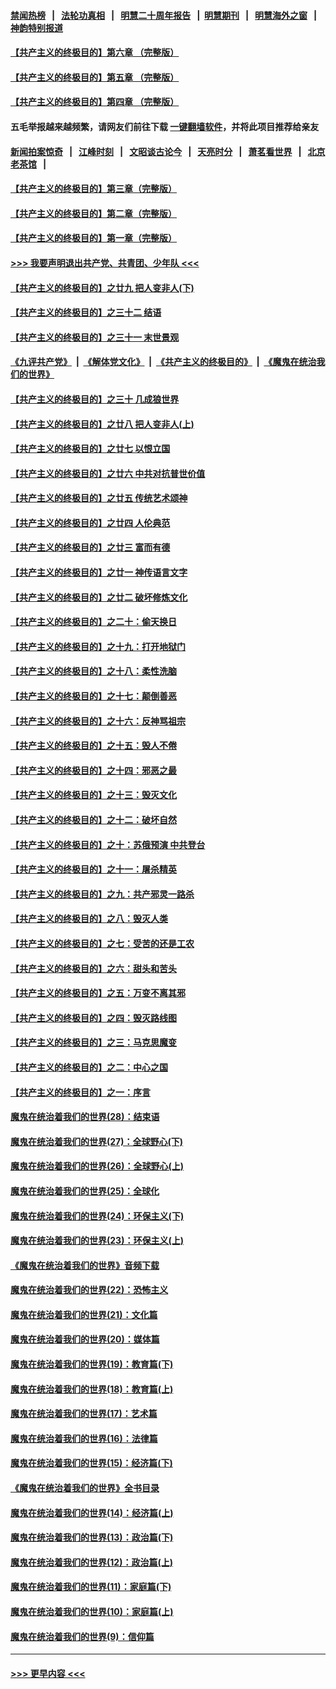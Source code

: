 #### [禁闻热榜](热点新闻.md?=0)  &nbsp;&nbsp;|&nbsp;&nbsp; [法轮功真相](https://github.com/gfw-breaker/truth/blob/master/README.md?=0) &nbsp;&nbsp;|&nbsp;&nbsp; [明慧二十周年报告](https://github.com/gfw-breaker/mh-reports/blob/master/README.md?=0) &nbsp;&nbsp;|&nbsp;&nbsp;[明慧期刊](https://github.com/gfw-breaker/mh-qikan) &nbsp;&nbsp;|&nbsp;&nbsp; [明慧海外之窗](https://github.com/gfw-breaker/mh-news/blob/master/README.md?=0) &nbsp;&nbsp;|&nbsp;&nbsp; [神韵特别报道](https://github.com/gfw-breaker/mh-news/blob/master/shenyun.md?=0)
#### [【共产主义的终极目的】第六章 （完整版）](../pages/nsc422/n11428913.md?t=02290031) 
#### [【共产主义的终极目的】第五章 （完整版）](../pages/nsc422/n11428912.md?t=02290031) 
#### [【共产主义的终极目的】第四章 （完整版）](../pages/nsc422/n11428907.md?t=02290031) 
#### 五毛举报越来越频繁，请网友们前往下载 [一键翻墙软件](https://github.com/gfw-breaker/ssr-accounts)，并将此项目推荐给亲友
#### [新闻拍案惊奇](https://github.com/gfw-breaker/banned-news/blob/master/pages/link4.md) &nbsp;&nbsp;|&nbsp;&nbsp; [江峰时刻](https://github.com/gfw-breaker/banned-news/blob/master/pages/link4.md) &nbsp;&nbsp;|&nbsp;&nbsp; [文昭谈古论今](https://github.com/gfw-breaker/banned-news/blob/master/pages/link4.md) &nbsp;&nbsp;|&nbsp;&nbsp; [天亮时分](https://github.com/gfw-breaker/banned-news/blob/master/pages/link4.md) &nbsp;&nbsp;|&nbsp;&nbsp; [萧茗看世界](https://github.com/gfw-breaker/banned-news/blob/master/pages/link4.md) &nbsp;&nbsp;|&nbsp;&nbsp; [北京老茶馆](https://github.com/gfw-breaker/banned-news/blob/master/pages/link4.md) &nbsp;&nbsp;|&nbsp;&nbsp; 
#### [【共产主义的终极目的】第三章（完整版）](../pages/nsc422/n11428848.md?t=02290031) 
#### [【共产主义的终极目的】第二章（完整版）](../pages/nsc422/n11428831.md?t=02290031) 
#### [【共产主义的终极目的】第一章（完整版）](../pages/nsc422/n11417651.md?t=02290031) 
#### [>>> 我要声明退出共产党、共青团、少年队 <<<](https://github.com/begood0513/goodnews/blob/master/quit/letter.md) 
#### [【共产主义的终极目的】之廿九 把人变非人(下)](../pages/nsc422/n11344140.md?t=02290031) 
#### [【共产主义的终极目的】之三十二 结语](../pages/nsc422/n11360535.md?t=02290031) 
#### [【共产主义的终极目的】之三十一 末世景观](../pages/nsc422/n11351129.md?t=02290031) 
#### [《九评共产党》](https://github.com/begood0513/9ping.md/blob/master/README.md) &nbsp;|&nbsp; [《解体党文化》](../../../../jtdwh.md/blob/master/README.md)  &nbsp;|&nbsp; [《共产主义的终极目的》](../../../../gczydzjmd.md/blob/master/README.md) &nbsp;|&nbsp; [《魔鬼在统治我们的世界》](../../../../mgztzwmdsj.md/blob/master/README.md) 
#### [【共产主义的终极目的】之三十 几成狼世界](../pages/nsc422/n11348280.md?t=02290031) 
#### [【共产主义的终极目的】之廿八 把人变非人(上)](../pages/nsc422/n11340492.md?t=02290031) 
#### [【共产主义的终极目的】之廿七 以恨立国](../pages/nsc422/n11336944.md?t=02290031) 
#### [【共产主义的终极目的】之廿六 中共对抗普世价值](../pages/nsc422/n11324785.md?t=02290031) 
#### [【共产主义的终极目的】之廿五 传统艺术颂神](../pages/nsc422/n11296396.md?t=02290031) 
#### [【共产主义的终极目的】之廿四 人伦典范](../pages/nsc422/n11296397.md?t=02290031) 
#### [【共产主义的终极目的】之廿三 富而有德](../pages/nsc422/n11283598.md?t=02290031) 
#### [【共产主义的终极目的】之廿一 神传语言文字](../pages/nsc422/n11263265.md?t=02290031) 
#### [【共产主义的终极目的】之廿二 破坏修炼文化](../pages/nsc422/n11245728.md?t=02290031) 
#### [【共产主义的终极目的】之二十：偷天换日](../pages/nsc422/n11238846.md?t=02290031) 
#### [【共产主义的终极目的】之十九：打开地狱门](../pages/nsc422/n11206376.md?t=02290031) 
#### [【共产主义的终极目的】之十八：柔性洗脑](../pages/nsc422/n11199994.md?t=02290031) 
#### [【共产主义的终极目的】之十七：颠倒善恶](../pages/nsc422/n11179782.md?t=02290031) 
#### [【共产主义的终极目的】之十六：反神骂祖宗](../pages/nsc422/n11166798.md?t=02290031) 
#### [【共产主义的终极目的】之十五：毁人不倦](../pages/nsc422/n11166792.md?t=02290031) 
#### [【共产主义的终极目的】之十四：邪恶之最](../pages/nsc422/n11150249.md?t=02290031) 
#### [【共产主义的终极目的】之十三：毁灭文化](../pages/nsc422/n11135227.md?t=02290031) 
#### [【共产主义的终极目的】之十二：破坏自然](../pages/nsc422/n11135214.md?t=02290031) 
#### [【共产主义的终极目的】之十：苏俄预演 中共登台](../pages/nsc422/n11118424.md?t=02290031) 
#### [【共产主义的终极目的】之十一：屠杀精英](../pages/nsc422/n11118442.md?t=02290031) 
#### [【共产主义的终极目的】之九：共产邪灵一路杀](../pages/nsc422/n11114139.md?t=02290031) 
#### [【共产主义的终极目的】之八：毁灭人类](../pages/nsc422/n11108503.md?t=02290031) 
#### [【共产主义的终极目的】之七：受苦的还是工农](../pages/nsc422/n11101809.md?t=02290031) 
#### [【共产主义的终极目的】之六：甜头和苦头](../pages/nsc422/n11096971.md?t=02290031) 
#### [【共产主义的终极目的】之五：万变不离其邪](../pages/nsc422/n11091285.md?t=02290031) 
#### [【共产主义的终极目的】之四：毁灭路线图](../pages/nsc422/n11086284.md?t=02290031) 
#### [【共产主义的终极目的】之三：马克思魔变](../pages/nsc422/n11061941.md?t=02290031) 
#### [【共产主义的终极目的】之二：中心之国](../pages/nsc422/n11047728.md?t=02290031) 
#### [【共产主义的终极目的】之一：序言](../pages/nsc422/n11086077.md?t=02290031) 
#### [魔鬼在统治着我们的世界(28)：结束语](../pages/nsc422/n10936246.md?t=02290031) 
#### [魔鬼在统治着我们的世界(27)：全球野心(下)](../pages/nsc422/n10928319.md?t=02290031) 
#### [魔鬼在统治着我们的世界(26)：全球野心(上)](../pages/nsc422/n10900318.md?t=02290031) 
#### [魔鬼在统治着我们的世界(25)：全球化](../pages/nsc422/n10788205.md?t=02290031) 
#### [魔鬼在统治着我们的世界(24)：环保主义(下)](../pages/nsc422/n10695307.md?t=02290031) 
#### [魔鬼在统治着我们的世界(23)：环保主义(上)](../pages/nsc422/n10688613.md?t=02290031) 
#### [《魔鬼在统治着我们的世界》音频下载](../pages/nsc422/n10635553.md?t=02290031) 
#### [魔鬼在统治着我们的世界(22)：恐怖主义](../pages/nsc422/n10614727.md?t=02290031) 
#### [魔鬼在统治着我们的世界(21)：文化篇](../pages/nsc422/n10597706.md?t=02290031) 
#### [魔鬼在统治着我们的世界(20)：媒体篇](../pages/nsc422/n10586579.md?t=02290031) 
#### [魔鬼在统治着我们的世界(19)：教育篇(下)](../pages/nsc422/n10564808.md?t=02290031) 
#### [魔鬼在统治着我们的世界(18)：教育篇(上)](../pages/nsc422/n10526970.md?t=02290031) 
#### [魔鬼在统治着我们的世界(17)：艺术篇](../pages/nsc422/n10499093.md?t=02290031) 
#### [魔鬼在统治着我们的世界(16)：法律篇](../pages/nsc422/n10485969.md?t=02290031) 
#### [魔鬼在统治着我们的世界(15)：经济篇(下)](../pages/nsc422/n10469975.md?t=02290031) 
#### [《魔鬼在统治着我们的世界》全书目录](../pages/nsc422/n10464261.md?t=02290031) 
#### [魔鬼在统治着我们的世界(14)：经济篇(上)](../pages/nsc422/n10457370.md?t=02290031) 
#### [魔鬼在统治着我们的世界(13)：政治篇(下)](../pages/nsc422/n10448270.md?t=02290031) 
#### [魔鬼在统治着我们的世界(12)：政治篇(上)](../pages/nsc422/n10444576.md?t=02290031) 
#### [魔鬼在统治着我们的世界(11)：家庭篇(下)](../pages/nsc422/n10440961.md?t=02290031) 
#### [魔鬼在统治着我们的世界(10)：家庭篇(上)](../pages/nsc422/n10435448.md?t=02290031) 
#### [魔鬼在统治着我们的世界(9)：信仰篇](../pages/nsc422/n10432159.md?t=02290031) 

----
#### [ >>> 更早内容 <<< ](../indexes/nsc422-earlier.md)
